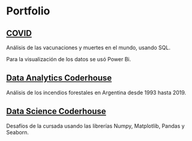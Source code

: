 # Portfolio

## [COVID](https://github.com/macalvarezm/Portfolio/tree/main/COVID)
Análisis de las vacunaciones y muertes en el mundo, usando SQL.

Para la visualización de los datos se usó Power Bi.

## [Data Analytics Coderhouse](https://github.com/macalvarezm/Portfolio/tree/main/ProyectoFinal_DA_CODERHOUSE)
Análisis de los incendios forestales en Argentina desde 1993 hasta 2019.

## [Data Science Coderhouse](https://github.com/macalvarezm/Portfolio/tree/main/Data%20Science%20CoderHouse)
Desafíos de la cursada usando las librerías Numpy, Matplotlib, Pandas y Seaborn.
